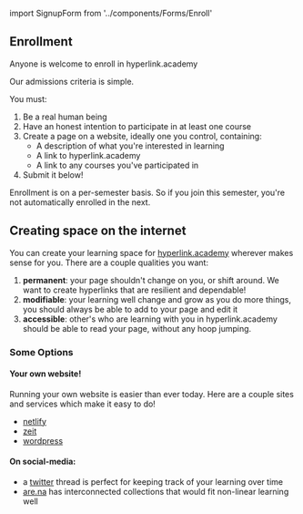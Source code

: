 import SignupForm from '../components/Forms/Enroll'

## Enrollment

Anyone is welcome to enroll in hyperlink.academy

Our admissions criteria is simple. 

You must:

1. Be a real human being
2. Have an honest intention to participate in at least one course
3. Create a page on a website, ideally one you control, containing: 
   - A description of what you're interested in learning
   - A link to hyperlink.academy
   - A link to any courses you've participated in
4. Submit it below!

Enrollment is on a per-semester basis. So if you join this semester, you're not
automatically enrolled in the next. 

<SignupForm/>

## Creating space on the internet

You can create your learning space for [hyperlink.academy](/) wherever makes
sense for you. There are a couple qualities you want:

1. **permanent**: your page shouldn't change on you, or shift around. We want to
   create hyperlinks that are resilient and dependable!
2. **modifiable**: your learning well change and grow as you do more things, you
   should always be able to add to your page and edit it
3. **accessible**: other's who are learning with you in hyperlink.academy should
   be able to read your page, without any hoop jumping.
   
### Some Options

#### Your own website!

Running your own website is easier than ever today. Here are a couple sites and
services which make it easy to do! 

- [netlify](https://netlify.com)
- [zeit](https://zeit.com)
- [wordpress](https://wordpress.com)

#### On social-media: 

- a [twitter](https://twitter.com) thread is perfect for keeping track of your
  learning over time
- [are.na](https://are.na) has interconnected collections that would fit
  non-linear learning well
